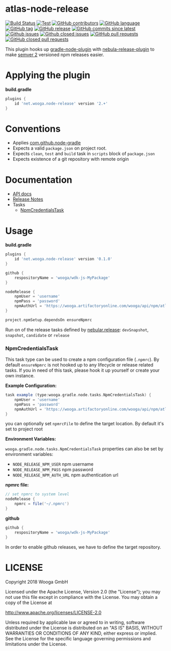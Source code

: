 atlas-node-release
===========

[![Build Status](https://wooga-shields.herokuapp.com/jenkins/s/https/atlas-jenkins.wooga.com/job/atlas-plugins/job/atlas-node-release/job/master.svg?style=flat-square)](https://atlas-jenkins.wooga.com/job/atlas-plugins/job/atlas-node-release/job/master)
[![Test](https://wooga-shields.herokuapp.com/jenkins/t/https/atlas-jenkins.wooga.com/job/atlas-plugins/job/atlas-node-release/job/master.svg?style=flat-square)](https://atlas-jenkins.wooga.com/job/atlas-plugins/job/atlas-node-release/job/master)
[![GitHub contributors](https://wooga-shields.herokuapp.com/github/contributors/wooga/atlas-node-release.svg?style=flat-square)](https://github.com/wooga/atlas-node-release/graphs/contributors)
[![GitHub language](https://wooga-shields.herokuapp.com/github/language/wooga/atlas-node-release.svg?style=flat-square)]()
[![GitHub tag](https://wooga-shields.herokuapp.com/github/tag/wooga/atlas-node-release.svg?style=flat-square)](https://github.com/wooga/atlas-node-release/tags)
[![GitHub release](https://wooga-shields.herokuapp.com/github/release/wooga/atlas-node-release.svg?style=flat-square)](https://github.com/wooga/atlas-node-release/releases/latest)
[![GitHub commits since latest](https://wooga-shields.herokuapp.com/github/commits-since-latest/wooga/atlas-node-release.svg?style=flat-square)](https://github.com/wooga/atlas-node-release/releases/latest)
[![Github issues](https://wooga-shields.herokuapp.com/github/issues/wooga/atlas-node-release.svg?style=flat-square)](https://github.com/wooga/atlas-node-release/issues)
[![Github closed issues](https://wooga-shields.herokuapp.com/github/issues-closed-raw/wooga/atlas-node-release.svg?style=flat-square)](https://github.com/wooga/atlas-node-release/issues?q=is%3Aissue+is%3Aclosed)
[![GitHub pull requests](https://wooga-shields.herokuapp.com/github/issues-pr-raw/wooga/atlas-node-release.svg?style=flat-square)](https://github.com/wooga/atlas-node-release/pulls)
[![GitHub closed pull requests](https://wooga-shields.herokuapp.com/github/issues-pr-closed-raw/wooga/atlas-node-release.svg?style=flat-square)](https://github.com/wooga/atlas-node-release/pulls)

This plugin hooks up [gradle-node-plugin](https://github.com/srs/gradle-node-plugin) with [nebula-release-plugin](https://github.com/nebula-plugins/nebula-release-plugin) to make [semver 2](https://semver.org/) versioned npm releases easier.

Applying the plugin
===================
**build.gradle**
```groovy
plugins {
    id 'net.wooga.node-release' version '2.+'
}
```

Conventions
===========
* Applies [com.github.node-gradle](https://github.com/node-gradle/gradle-node-plugin)
* Expects a valid `package.json` on project root.
* Expects `clean`, `test` and `build` task in `scripts` block of `package.json`
* Expects existence of a git repository with remote origin

Documentation
=============
- [API docs](https://wooga.github.io/atlas-node-release/docs/api/)
- [Release Notes](RELEASE_NOTES.md)
- Tasks
	- [NpmCredentialsTask](#npmcredentialstask)

Usage
=====

**build.gradle**
```groovy
plugins {
    id 'net.wooga.node-release' version '0.1.0'
}

github {
    respositoryName = 'wooga/wdk-js-MyPackage'	
}

nodeRelease {
    npmUser = 'username'
    npmPass = 'password'
    npmAuthUrl = 'https://wooga.artifactoryonline.com/wooga/api/npm/atlas-node/auth/wooga'
}

project.npmSetup.dependsOn ensureNpmrc
```

Run on of the release tasks defined by [nebular.release](https://github.com/nebula-plugins/nebula-release-plugin#lifecycle-hooks): `devSnapshot`, `snapshot`, `candidate` or `release`


### NpmCredentialsTask
This task type can be used to create a npm configuration file (`.npmrc`). By default `ensureNpmrc` is not hooked up to any lifecycle or release related tasks. If you in need of this task, please hook it up yourself or create your own instance. 

**Example Configuration:**
```groovy
task example (type:wooga.gradle.node.tasks.NpmCredentialsTask) {
    npmUser = 'username'
    npmPass = 'password'
    npmAuthUrl = 'https://wooga.artifactoryonline.com/wooga/api/npm/atlas-node/auth/wooga'
}
```
you can optionally set `npmrcFile` to define the target location. By default it's set to project root

**Environment Variables:**

`wooga.gradle.node.tasks.NpmCredentialsTask` properties can also be set by environment variables:

- `NODE_RELEASE_NPM_USER` npm username 
- `NODE_RELEASE_NPM_PASS` npm password
- `NODE_RELEASE_NPM_AUTH_URL` npm authentication url

**npmrc file:**
```groovy
// set npmrc to system level
nodeRelease {
    npmrc = file('~/.npmrc')
}
```

**github**
```groovy
github {
    respositoryName = 'wooga/wdk-js-MyPackage'	
}
```
In order to enable github releases, we have to define the target repository. 

LICENSE
=======

Copyright 2018 Wooga GmbH

Licensed under the Apache License, Version 2.0 (the "License");
you may not use this file except in compliance with the License.
You may obtain a copy of the License at

<http://www.apache.org/licenses/LICENSE-2.0>

Unless required by applicable law or agreed to in writing, software
distributed under the License is distributed on an "AS IS" BASIS,
WITHOUT WARRANTIES OR CONDITIONS OF ANY KIND, either express or implied.
See the License for the specific language governing permissions and
limitations under the License.
